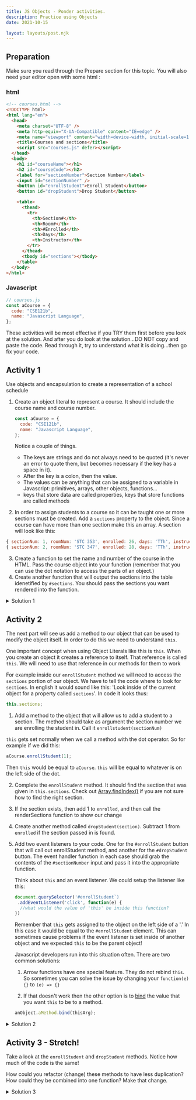 ```yaml
---
title: JS Objects - Ponder activities.
description: Practice using Objects
date: 2021-10-15

layout: layouts/post.njk
---
```


## Preparation

Make sure you read through the Prepare section for this topic. You will also need your editor open with some html :

### html

```html
<!-- courses.html -->
<!DOCTYPE html>
<html lang="en">
  <head>
    <meta charset="UTF-8" />
    <meta http-equiv="X-UA-Compatible" content="IE=edge" />
    <meta name="viewport" content="width=device-width, initial-scale=1.0" />
    <title>Courses and sections</title>
    <script src="courses.js" defer></script>
  </head>
  <body>
    <h1 id="courseName"></h1>
    <h2 id="courseCode"></h2>
    <label for="sectionNumber">Section Number</label>
    <input id="sectionNumber" />
    <button id="enrollStudent">Enroll Student</button>
    <button id="dropStudent">Drop Student</button>

    <table>
      <thead>
        <tr>
          <th>Section#</th>
          <th>Room#</th>
          <th>#Enrolled</th>
          <th>Days</th>
          <th>Instructor</th>
        </tr>
      </thead>
      <tbody id="sections"></tbody>
    </table>
  </body>
</html>
```

### Javascript

```javascript
// courses.js
const aCourse = {
  code: "CSE121b",
  name: "Javascript Language",
};
```

These activities will be most effective if you TRY them first before you look at the solution. And after you do look at the solution...DO NOT copy and paste the code. Read through it, try to understand what it is doing...then go fix your code.

## Activity 1

Use objects and encapsulation to create a representation of a school schedule

1. Create an object literal to represent a course. It should include the course name and course number.

   ```javascript
   const aCourse = {
     code: "CSE121b",
     name: "Javascript Language",
   };
   ```

    <div class="callout">

   Notice a couple of things.

   - The keys are strings and do not always need to be quoted (it's never an error to quote them, but becomes necessary if the key has a space in it).
   - After the key is a colon, then the value.
   - The values can be anything that can be assigned to a variable in Javascript: primitives, arrays, other objects, functions...
   - keys that store data are called properties, keys that store functions are called methods

    </div>

2. In order to assign students to a course so it can be taught one or more sections must be created. Add a `sections` property to the object. Since a course can have more than one section make this an array. A section will look like this:

```javascript
{ sectionNum: 1, roomNum: 'STC 353', enrolled: 26, days: 'TTh', instructor: 'Bro T'},
{ sectionNum: 2, roomNum: 'STC 347', enrolled: 28, days: 'TTh', instructor: 'Sis A'}
```

3. Create a function to set the name and number of the course in the HTML. Pass the course object into your function (remember that you can use the dot notation to access the parts of an object.)
4. Create another function that will output the sections into the table idenetified by `#sections`. You should pass the sections you want rendered into the function.

<details>
<summary>Solution 1</summary>

```javascript
const aCourse = {
  code: "CSE121b",
  name: "Javascript Language",
  sections: [
    {
      sectionNum: 1,
      roomNum: "STC 353",
      enrolled: 26,
      days: "TTh",
      instructor: "Bro T",
    },
    {
      sectionNum: 2,
      roomNum: "STC 347",
      enrolled: 25,
      days: "TTh",
      instructor: "Sis A",
    },
  ],
};

function setCourseInfo(course) {
  const courseName = document.querySelector("#courseName");
  const coursecode = document.querySelector("#courseCode");
  courseName.textContent = course.name;
  coursecode.textContent = course.code;
}

function renderSections(sections) {
  const html = sections.map(
    (section) => `<tr>
    <td>${section.sectionNum}</td>
    <td>${section.roomNum}</td>
    <td>${section.enrolled}</td>
    <td>${section.days}</td>
    <td>${section.instructor}</td></tr>`
  );
  document.querySelector("#sections").innerHTML = html.join("");
}

setCourseInfo(aCourse);
renderSections(aCourse.sections);
```

</details>

## Activity 2

The next part will see us add a method to our object that can be used to modify the object itself. In order to do this we need to understand `this`.

<div class="callout">

One important concept when using Object Literals like this is `this`. When you create an object it creates a reference to itself. That reference is called `this`. We will need to use that reference in our methods for them to work

For example inside our `enrollStudent` method we will need to access the `sections` portion of our object. We have to tell the code where to look for `sections`. In english it would sound like this: 'Look inside of the current object for a property called `sections`'. In code it looks thus:

```javascript
this.sections;
```

</div>

1. Add a method to the object that will allow us to add a student to a section. The method should take as argument the section number we are enrolling the student in. Call it `enrollstudent(sectionNum)`

<div class="callout">

`this` gets set normally when we call a method with the dot operator. So for example if we did this:

```javascript
aCourse.enrollStudent(1);
```

Then `this` would be equal to `aCourse`.
`this` will be equal to whatever is on the left side of the dot.

</div>

2. Complete the `enrollStudent` method. It should find the section that was given in `this.sections`. Check out [Array.findIndex()](https://developer.mozilla.org/en-US/docs/Web/JavaScript/Reference/Global_Objects/Array/findIndex) if you are not sure how to find the right section.
3. If the section exists, then add 1 to `enrolled`, and then call the renderSections function to show our change
4. Create another method called `dropStudent(section)`. Subtract 1 from `enrolled` if the section passed in is found.
5. Add two event listeners to your code. One for the `#enrollStudent` button that will call out enrollStudent method, and another for the `#dropStudent` button. The event handler function in each case should grab the contents of the `#sectionNumber` input and pass it into the appropriate function.
   <div class="callout">

   Think about `this` and an event listener. We could setup the listener like this:

   ```javascript
   document.querySelector('#enrollStudent`)
    .addEventListener('click', function(e) {
     //what would the value of 'this' be inside this function?
   })
   ```

   Remember that `this` gets assigned to the object on the left side of a '.' In this case it would be equal to the `#enrollStudent` element. This can sometimes cause problems if the event listener is set inside of another object and we expected `this` to be the parent object!

   Javascript developers run into this situation often. There are two common solutions:

   1. Arrow functions have one special feature. They do not rebind `this`. So sometimes you can solve the issue by changing your `function(e) {}` to `(e) => {}`

   2. If that doesn't work then the other option is to [bind](https://developer.mozilla.org/en-US/docs/Web/JavaScript/Reference/Global_Objects/Function/bind) the value that you want `this` to be to a method.

   ```javascript
   anObject.aMethod.bind(thisArg);
   ```

<details>
  <summary>Solution 2</summary>

```javascript
const aCourse = {
  code: "CSE121b",
  name: "Javascript Language",
  sections: [
    {
      sectionNum: 1,
      roomNum: "STC 353",
      enrolled: 26,
      days: "TTh",
      instructor: "Bro T",
    },
    {
      sectionNum: 2,
      roomNum: "STC 347",
      enrolled: 25,
      days: "TTh",
      instructor: "Sis A",
    },
  ],
  enrollStudent: function (sectionNum) {
    // find the right section...Array.findIndex will work here
    const sectionIndex = this.sections.findIndex(
      (section) => section.sectionNum == sectionNum
    );
    if (sectionIndex >= 0) {
      this.sections[sectionIndex].enrolled++;
      renderSections(this.sections);
    }
  },
  dropStudent: function (sectionNum) {
    // find the right section...Array.findIndex will work here
    const sectionIndex = this.sections.findIndex(
      (section) => section.sectionNum == sectionNum
    );
    if (sectionIndex >= 0) {
      this.sections[sectionIndex].enrolled--;
      renderSections(this.sections);
    }
  },
};

function setCourseInfo(course) {
  const courseName = document.querySelector("#courseName");
  const coursecode = document.querySelector("#courseCode");
  courseName.textContent = course.name;
  coursecode.textContent = course.code;
}

function renderSections(sections) {
  const html = sections.map(
    (section) => `<tr>
    <td>${section.sectionNum}</td>
    <td>${section.roomNum}</td>
    <td>${section.enrolled}</td>
    <td>${section.days}</td>
    <td>${section.instructor}</td></tr>`
  );
  document.querySelector("#sections").innerHTML = html.join("");
}

document.querySelector("#enrollStudent").addEventListener("click", function () {
  const sectionNum = document.querySelector("#sectionNumber").value;
  aCourse.enrollStudent(sectionNum);
});
document.querySelector("#dropStudent").addEventListener("click", function () {
  const sectionNum = document.querySelector("#sectionNumber").value;
  aCourse.dropStudent(sectionNum);
});

setCourseInfo(aCourse);
renderSections(aCourse.sections);
```

</details>

## Activity 3 - Stretch!

Take a look at the `enrollStudent` and `dropStudent` methods. Notice how much of the code is the same!

How could you refactor (change) these methods to have less duplication? How could they be combined into one function? Make that change.

<details>
<summary>Solution 3</summary>

```javascript
changeEnrollment: function (sectionNum, add = true) {
    // find the right section...Array.findIndex will work here
    const sectionIndex = this.sections.findIndex(
      (section) => section.sectionNum == sectionNum
    );
    if (sectionIndex >= 0) {
      if (add) {
        this.sections[sectionIndex].enrolled++;
      } else {
        this.sections[sectionIndex].enrolled--;
      }
      renderSections(this.sections);
    }
  }
```

</details>

